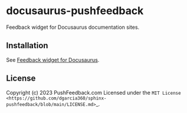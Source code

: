 # docusaurus-pushfeedback

Feedback widget for Docusaurus documentation sites.

## Installation

See [Feedback widget for Docusaurus](https://docs.pushfeedback.com/installation/docusaurus).

## License

Copyright (c) 2023 PushFeedback.com
Licensed under the `MIT License <https://github.com/dgarcia360/sphinx-pushfeedback/blob/main/LICENSE.md>`_.
